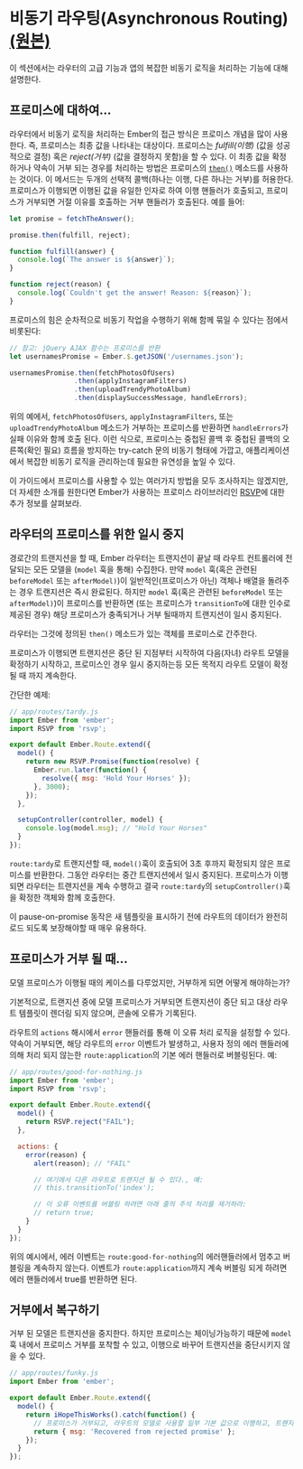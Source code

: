 # 비동기 라우팅(Asynchronous Routing) [(원본)](https://guides.emberjs.com/v2.11.0/routing/asynchronous-routing/)

이 섹션에서는 라우터의 고급 기능과 앱의 복잡한 비동기 로직을 처리하는 기능에 대해 설명한다.

## 프로미스에 대하여...

라우터에서 비동기 로직을 처리하는 Ember의 접근 방식은 프로미스 개념을 많이 사용한다. 즉, 프로미스는 최종 값을 나타내는 대상이다. 프로미스는 *fulfill(이행)* (값을 성공적으로 결정) 혹은 *reject(거부)* (값을 결정하지 못함)을 할 수 있다. 이 최종 값을 확정하거나 약속이 거부 되는 경우를 처리하는 방법은 프로미스의 [`then()`](http://emberjs.com/api/classes/RSVP.Promise.html#method_then) 메소드를 사용하는 것이다. 이 메서드는 두개의 선택적 콜백(하나는 이행, 다른 하나는 거부)를 허용한다. 프로미스가 이행되면 이행된 값을 유일한 인자로 하여 이행 핸들러가 호출되고, 프로미스가 거부되면 거절 이유를 호출하는 거부 핸들러가 호출된다. 예를 들어:

```javascript
let promise = fetchTheAnswer();

promise.then(fulfill, reject);

function fulfill(answer) {
  console.log(`The answer is ${answer}`);
}

function reject(reason) {
  console.log(`Couldn't get the answer! Reason: ${reason}`);
}
```

프로미스의 힘은 순차적으로 비동기 작업을 수행하기 위해 함께 묶일 수 있다는 점에서 비롯된다:

```javascript
// 참고: jQuery AJAX 함수는 프로미스를 반환
let usernamesPromise = Ember.$.getJSON('/usernames.json');

usernamesPromise.then(fetchPhotosOfUsers)
                .then(applyInstagramFilters)
                .then(uploadTrendyPhotoAlbum)
                .then(displaySuccessMessage, handleErrors);
```

위의 예에서, `fetchPhotosOfUsers`, `applyInstagramFilters`, 또는 `uploadTrendyPhotoAlbum` 메소드가 거부하는 프로미스를 반환하면 `handleErrors`가 실패 이유와 함께 호출 된다. 이런 식으로, 프로미스는 중첩된 콜백 후 중첩된 콜백의 오른쪽(확인 필요) 흐름을 방지하는 try-catch 문의 비동기 형태에 가깝고, 애플리케이션에서 복잡한 비동기 로직을 관리하는데 필요한 유연성을 높일 수 있다.

이 가이드에서 프로미스를 사용할 수 있는 여러가지 방법을 모두 조사하지는 않겠지만, 더 자세한 소개를 원한다면 Ember가 사용하는 프로미스 라이브러리인 [RSVP]('https://github.com/tildeio/rsvp.js')에 대한 추가 정보를 살펴보라.

## 라우터의 프로미스를 위한 일시 중지
경로간의 트랜지션을 할 때, Ember 라우터는 트랜지션이 끝날 때 라우트 컨트롤러에 전달되는 모든 모델을 (`model` 훅을 통해) 수집한다. 만약 `model` 훅(혹은 관련된 `beforeModel` 또는 `afterModel)`)이 일반적인(프로미스가 아닌) 객체나 배열을 돌려주는 경우 트랜지션은 즉시 완료된다. 하지만 `model` 훅(혹은 관련된 `beforeModel` 또는 `afterModel)`)이 프로미스를 반환하면 (또는 프로미스가 `transitionTo`에 대한 인수로 제공된 경우) 해당 프로미스가 충족되거나 거부 될때까지 트랜지션이 일시 중지된다.

라우터는 그것에 정의된 `then()` 메소드가 있는 객체를 프로미스로 간주한다.

프로미스가 이행되면 트랜지션은 중단 된 지점부터 시작하여 다음(자녀) 라우트 모델을 확정하기 시작하고, 프로미스인 경우 일시 중지하는등 모든 목적지 라우트 모델이 확정될 때 까지 계속한다.

간단한 예제:
```javascript
// app/routes/tardy.js
import Ember from 'ember';
import RSVP from 'rsvp';

export default Ember.Route.extend({
  model() {
    return new RSVP.Promise(function(resolve) {
      Ember.run.later(function() {
        resolve({ msg: 'Hold Your Horses' });
      }, 3000);
    });
  },

  setupController(controller, model) {
    console.log(model.msg); // "Hold Your Horses"
  }
});
```

`route:tardy`로 트랜지션할 때, `model()`훅이 호출되어 3초 후까지 확정되지 않은 프로미스를 반환한다. 그동안 라우터는 중간 트랜지션에서 일시 중지된다. 프로미스가 이행되면 라우터는 트랜지션을 계속 수행하고 결국 `route:tardy`의 `setupController()`훅을 확정한 객체와 함께 호출한다.

이 pause-on-promise 동작은 새 템플릿을 표시하기 전에 라우트의 데이터가 완전히 로드 되도록 보장해야할 때 매우 유용하다.

## 프로미스가 거부 될 때...

모델 프로미스가 이행될 때의 케이스를 다루었지만, 거부하게 되면 어떻게 해야하는가?

기본적으로, 트랜지션 중에 모델 프로미스가 거부되면 트랜지션이 중단 되고 대상 라우트 템플릿이 렌더링 되지 않으며, 콘솔에 오류가 기록된다.

라우트의 `actions` 해시에서 `error` 핸들러를 통해 이 오류 처리 로직을 설정할 수 있다. 약속이 거부되면, 해당 라우트의 `error` 이벤트가 발생하고, 사용자 정의 에러 핸들러에 의해 처리 되지 않는한 `route:application`의 기본 에러 핸들러로 버블링된다. 예:
```javascript
// app/routes/good-for-nothing.js
import Ember from 'ember';
import RSVP from 'rsvp';

export default Ember.Route.extend({
  model() {
    return RSVP.reject("FAIL");
  },

  actions: {
    error(reason) {
      alert(reason); // "FAIL"

      // 여기에서 다른 라우트로 트랜지션 될 수 있다., 예:
      // this.transitionTo('index');

      // 이 오류 이벤트를 버블링 하려면 아래 줄의 주석 처리를 제거하라:
      // return true;
    }
  }
});
```

위의 예시에서, 에러 이벤트는 `route:good-for-nothing`의 에러핸들러에서 멈추고 버블링을 계속하지 않는다. 이벤트가 `route:application`까지 계속 버블링 되게 하려면 에러 핸들러에서 true를 반환하면 된다.

## 거부에서 복구하기
거부 된 모델은 트랜지션을 중지한다. 하지만 프로미스는 체이닝가능하기 때문에 `model` 훅 내에서 프로미스 거부를 포착할 수 있고, 이행으로 바꾸어 트랜지션을 중단시키지 않을 수 있다.

```javascript
// app/routes/funky.js
import Ember from 'ember';

export default Ember.Route.extend({
  model() {
    return iHopeThisWorks().catch(function() {
      // 프로미스가 거부되고, 라우트의 모델로 사용할 일부 기본 값으로 이행하고, 트랜지션을 계속 진행한다.
      return { msg: 'Recovered from rejected promise' };
    });
  }
});
```
